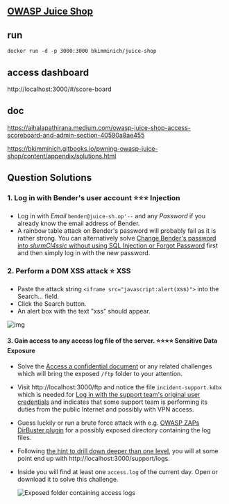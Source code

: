 ## [OWASP Juice Shop](https://github.com/bkimminich/juice-shop)

## run

```
docker run -d -p 3000:3000 bkimminich/juice-shop
```

## access dashboard 

http://localhost:3000/#/score-board

## doc


https://aihalapathirana.medium.com/owasp-juice-shop-access-scoreboard-and-admin-section-40590a8ae455

https://bkimminich.gitbooks.io/pwning-owasp-juice-shop/content/appendix/solutions.html


## Question Solutions

### 1. Log in with Bender's user account ⭐️⭐️⭐️ Injection
* Log in with *Email* `bender@juice-sh.op'--` and any *Password* if you already know the email address of Bender.
* A rainbow table attack on Bender's password will probably fail as it is rather strong. You can alternatively solve [Change Bender's password into *slurmCl4ssic* without using SQL Injection or Forgot Password](https://bkimminich.gitbooks.io/pwning-owasp-juice-shop/content/appendix/solutions.html#change-benders-password-into-slurmcl4ssic-without-using-sql-injection-or-forgot-password) first and then simply log in with the new password.

### 2. Perform a DOM XSS attack ⭐️ XSS
* Paste the attack string `<iframe src="javascript:alert(`xss`)">` into the Search... field.
* Click the Search button.
* An alert box with the text "xss" should appear.

![img](https://bkimminich.gitbooks.io/pwning-owasp-juice-shop/content/appendix/img/xss1_alert.png)

#### 3. Gain access to any access log file of the server. ⭐️⭐️⭐️⭐ ️Sensitive Data Exposure

- Solve the [Access a confidential document](https://bkimminich.gitbooks.io/pwning-owasp-juice-shop/content/appendix/solutions.html#access-a-confidential-document) or any related challenges which will bring the exposed `/ftp` folder to your attention.

- Visit http://localhost:3000/ftp and notice the file `incident-support.kdbx` which is needed for [Log in with the support team's original user credentials](https://bkimminich.gitbooks.io/pwning-owasp-juice-shop/content/part2/security-misconfiguration.html#log-in-with-the-support-teams-original-user-credentials) and indicates that some support team is performing its duties from the public Internet and possibly with VPN access.

- Guess luckily or run a brute force attack with e.g. [OWASP ZAPs DirBuster plugin](https://github.com/zaproxy/zap-extensions/tree/beta/src/org/zaproxy/zap/extension/bruteforce) for a possibly exposed directory containing the log files.

- Following [the hint to drill down deeper than one level](https://bkimminich.gitbooks.io/pwning-owasp-juice-shop/content/part2/sensitive-data-exposure.html#gain-access-to-any-access-log-file-of-the-server), you will at some point end up with http://localhost:3000/support/logs.

- Inside you will find at least one `access.log` of the current day. Open or download it to solve this challenge.

  ![Exposed folder containing access logs](https://bkimminich.gitbooks.io/pwning-owasp-juice-shop/content/appendix/img/access-log_folder.png)



